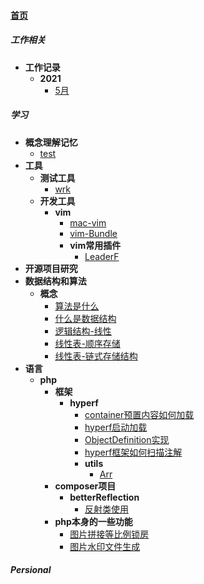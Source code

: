 
#### [首页](?file=home-首页)

##### 工作相关
- **工作记录**
    - **2021**
        - [5月](?file=001-工作相关/001-工作记录/001-2021/001-5月 "5月")

##### 学习
- **概念理解记忆**
    - [test](?file=002-学习/001-概念理解记忆/001-test "test")
- **工具**
    - **测试工具**
        - [wrk](?file=002-学习/002-工具/001-测试工具/001-wrk "wrk")
    - **开发工具**
        - **vim**
            - [mac-vim](?file=002-学习/002-工具/002-开发工具/001-vim/001-mac-vim "mac-vim")
            - [vim-Bundle](?file=002-学习/002-工具/002-开发工具/001-vim/002-vim-Bundle "vim-Bundle")
            - **vim常用插件**
                - [LeaderF](?file=002-学习/002-工具/002-开发工具/001-vim/003-vim常用插件/001-LeaderF "LeaderF")
- **开源项目研究**
- **数据结构和算法**
    - **概念**
        - [算法是什么](?file=002-学习/004-数据结构和算法/001-概念/001-算法是什么 "算法是什么")
        - [什么是数据结构](?file=002-学习/004-数据结构和算法/001-概念/002-什么是数据结构 "什么是数据结构")
        - [逻辑结构-线性](?file=002-学习/004-数据结构和算法/001-概念/003-逻辑结构-线性 "逻辑结构-线性")
        - [线性表-顺序存储](?file=002-学习/004-数据结构和算法/001-概念/004-线性表-顺序存储 "线性表-顺序存储")
        - [线性表-链式存储结构](?file=002-学习/004-数据结构和算法/001-概念/005-线性表-链式存储结构 "线性表-链式存储结构")
- **语言**
    - **php**
        - **框架**
            - **hyperf**
                - [container预置内容如何加载](?file=002-学习/005-语言/001-php/001-框架/001-hyperf/001-container预置内容如何加载 "container预置内容如何加载")
                - [hyperf启动加载](?file=002-学习/005-语言/001-php/001-框架/001-hyperf/002-hyperf启动加载 "hyperf启动加载")
                - [ObjectDefinition实现](?file=002-学习/005-语言/001-php/001-框架/001-hyperf/003-ObjectDefinition实现 "ObjectDefinition实现")
                - [hyperf框架如何扫描注解](?file=002-学习/005-语言/001-php/001-框架/001-hyperf/004-hyperf框架如何扫描注解 "hyperf框架如何扫描注解")
                - **utils**
                    - [Arr](?file=002-学习/005-语言/001-php/001-框架/001-hyperf/005-utils/001-Arr "Arr")
        - **composer项目**
            - **betterReflection**
                - [反射类使用](?file=002-学习/005-语言/001-php/002-composer项目/001-betterReflection/001-反射类使用 "反射类使用")
        - **php本身的一些功能**
            - [图片拼接等比例锁房](?file=002-学习/005-语言/001-php/003-php本身的一些功能/001-图片拼接等比例锁房 "图片拼接等比例锁房")
            - [图片水印文件生成](?file=002-学习/005-语言/001-php/003-php本身的一些功能/002-图片水印文件生成 "图片水印文件生成")

##### Persional
